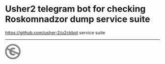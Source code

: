 Usher2 telegram bot for checking Roskomnadzor dump service suite
================================================================

https://github.com/usher-2/u2ckbot service suite

---
[![UNLICENSE](noc.png)](UNLICENSE)
